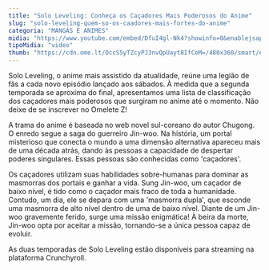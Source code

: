 ```yaml
---
title: "Solo Leveling: Conheça os Caçadores Mais Poderosos do Anime"
slug: "solo-leveling-quem-so-os-caadores-mais-fortes-do-anime"
categoria: "MANGÁS E ANIMES"
midia: "https://www.youtube.com/embed/DfuI4gl-Nk4?showinfo=0&enablejsapi=1"
tipoMidia: "video"
thumb: "https://cdn.ome.lt/OccS5yTZcyPJ3nvQpUayt8IfCeM=/480x360/smart/extras/conteudos/Solo-Leveling-Explicado-classificacao-dos-Cacadores-jpg-webp.png"
---
```


Solo Leveling, o anime mais assistido da atualidade, reúne uma legião de fãs a cada novo episódio lançado aos sábados. À medida que a segunda temporada se aproxima do final, apresentamos uma lista de classificação dos caçadores mais poderosos que surgiram no anime até o momento. Não deixe de se inscrever no Omelete Z!

A trama do anime é baseada no web novel sul-coreano do autor Chugong. O enredo segue a saga do guerreiro Jin-woo. Na história, um portal misterioso que conecta o mundo a uma dimensão alternativa apareceu mais de uma década atrás, dando às pessoas a capacidade de despertar poderes singulares. Essas pessoas são conhecidas como 'caçadores'.

Os caçadores utilizam suas habilidades sobre-humanas para dominar as masmorras dos portais e ganhar a vida. Sung Jin-woo, um caçador de baixo nível, é tido como o caçador mais fraco de toda a humanidade. Contudo, um dia, ele se depara com uma 'masmorra dupla', que esconde uma masmorra de alto nível dentro de uma de baixo nível. Diante de um Jin-woo gravemente ferido, surge uma missão enigmática! À beira da morte, Jin-woo opta por aceitar a missão, tornando-se a única pessoa capaz de evoluir.

As duas temporadas de Solo Leveling estão disponíveis para streaming na plataforma Crunchyroll.